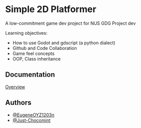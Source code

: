 # Simple 2D Platformer

A low-commitment game dev project for NUS GDG Project dev

Learning objectives:
- How to use Godot and gdscript (a python dialect)
- Github and Code Collaboration
- Game feel concepts
- OOP, Class inheritance


## Documentation

[Overview](docs/Overview.md)


## Authors

- [@EugeneOYZ1203n](https://github.com/EugeneOYZ1203n)
- [@Just-Chocomint](https://github.com/Just-Chocomint)